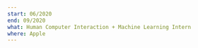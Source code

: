 ```yaml
---
start: 06/2020
end: 09/2020
what: Human Computer Interaction + Machine Learning Intern
where: Apple
---
```

